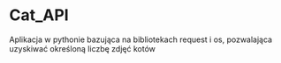 # Cat_API
Aplikacja w pythonie bazująca na bibliotekach request i os, pozwalająca uzyskiwać określoną liczbę zdjęć kotów
